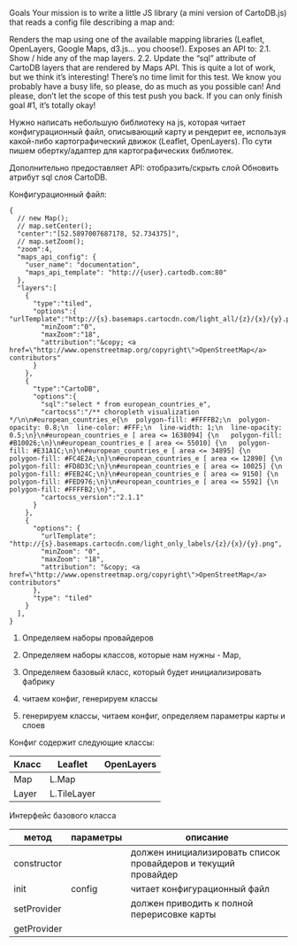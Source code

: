 Goals
Your mission is to write a little JS library (a mini version of CartoDB.js) that reads a config file describing a map and:

Renders the map using one of the available mapping libraries (Leaflet, OpenLayers, Google Maps, d3.js… you choose!).
Exposes an API to: 2.1. Show / hide any of the map layers. 2.2. Update the “sql” attribute of CartoDB layers that are rendered by Maps API.
This is quite a lot of work, but we think it’s interesting! There’s no time limit for this test. We know you probably have a busy life, so please, do as much as you possible can! And please, don’t let the scope of this test push you back. If you can only finish goal #1, it’s totally okay!

Нужно написать небольшую библиотеку на js, которая читает конфигурационный файл, описывающий карту и рендерит ее, используя какой-либо картографический движок (Leaflet, OpenLayers). По сути пишем обертку/адаптер для картографических библиотек.

Дополнительно предоставляет API:
отобразить/скрыть слой
Обновить атрибут sql слоя CartoDB.

Конфигурационный файл:

```
{
  // new Map();
  // map.setCenter();
  "center":"[52.5897007687178, 52.734375]",
  // map.setZoom();
  "zoom":4,
  "maps_api_config": {
    "user_name": "documentation",
    "maps_api_template": "http://{user}.cartodb.com:80"
  },
  "layers":[
    {
      "type":"tiled",
      "options":{     "urlTemplate":"http://{s}.basemaps.cartocdn.com/light_all/{z}/{x}/{y}.png",
        "minZoom":"0",
        "maxZoom":"18",
        "attribution":"&copy; <a href=\"http://www.openstreetmap.org/copyright\">OpenStreetMap</a> contributors"
      }
    },
    {
      "type":"CartoDB",
      "options":{
        "sql":"select * from european_countries_e",
        "cartocss":"/** choropleth visualization */\n\n#european_countries_e{\n  polygon-fill: #FFFFB2;\n  polygon-opacity: 0.8;\n  line-color: #FFF;\n  line-width: 1;\n  line-opacity: 0.5;\n}\n#european_countries_e [ area <= 1638094] {\n   polygon-fill: #B10026;\n}\n#european_countries_e [ area <= 55010] {\n   polygon-fill: #E31A1C;\n}\n#european_countries_e [ area <= 34895] {\n   polygon-fill: #FC4E2A;\n}\n#european_countries_e [ area <= 12890] {\n   polygon-fill: #FD8D3C;\n}\n#european_countries_e [ area <= 10025] {\n   polygon-fill: #FEB24C;\n}\n#european_countries_e [ area <= 9150] {\n   polygon-fill: #FED976;\n}\n#european_countries_e [ area <= 5592] {\n   polygon-fill: #FFFFB2;\n}",
        "cartocss_version":"2.1.1"
      }
    },
    {
      "options": {
        "urlTemplate": "http://{s}.basemaps.cartocdn.com/light_only_labels/{z}/{x}/{y}.png",
        "minZoom": "0",
        "maxZoom": "18",
        "attribution": "&copy; <a href=\"http://www.openstreetmap.org/copyright\">OpenStreetMap</a> contributors"
      },
      "type": "tiled"
    }
  ],
}
```

1. Определяем наборы провайдеров
2. Определяем наборы классов, которые нам нужны - Map,
3. Определяем базовый класс, который будет инициализировать фабрику

1. читаем конфиг, генерируем классы
2. генерируем классы, читаем конфиг, определяем параметры карты и слоев


Конфиг содержит следующие классы:

Класс | Leaflet | OpenLayers |
--|--|--
Map | L.Map |
Layer | L.TileLayer |

Интерфейс базового класса

метод | параметры | описание |
--|--|--
constructor |  | должен инициализировать список провайдеров и текущий провайдер
init | config | читает конфигурационный файл
setProvider |  | должен приводить к полной перерисовке карты
getProvider |

